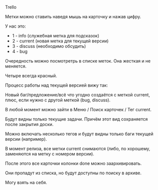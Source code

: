 Trello

Метки можно ставить наведя мышь на карточку и нажав цифру.

У нас это:
- 1 - info (служебная метка для подсказок)
- 2 - current (новая метка для текущей версии)
- 3 - discuss (необходимо обсудить)
- 4 - bug

Очередность можно посмотретрь в списке меток. Она жесткая и не меняется.

Четыре всегда красный.

Процесс работы над текущей версией вижу так:

Новый баг/предложение/всё что угодно создаётся с меткой current, плюс, если нужно с другой меткой (bug, discuss).

В любой момент можно зайти в Меню / Поиск карточек / Тег current.

Будут видны только текущие задачи. Причём этот вид сохраняется после закрытия доски.

Можно включать несколько тегов и будут видны только баги текущей версии (например).

В момент релиза, все метки current снимаются (либо, по хорошему, заменяются на метку с номером версии).

После этого все карточки колонки done можно заархивировать. 

Они пропадут из списка, но будут доступны по поиску в архиве.


Могу взять на себя.